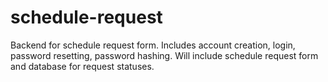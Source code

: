 # schedule-request
Backend for schedule request form. Includes account creation, login, password resetting, password hashing. Will include schedule request form and database for request statuses.
